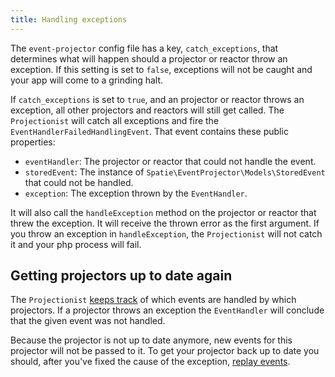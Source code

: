 ```yaml
---
title: Handling exceptions
---
```


The `event-projector` config file has a key, `catch_exceptions`, that determines what will happen should a projector or reactor throw an exception. If this setting is set to `false`, exceptions will not be caught and your app will come to a grinding halt.

If `catch_exceptions` is set to `true`, and an projector or reactor throws an exception, all other projectors and reactors will still get called. The `Projectionist` will catch all exceptions and fire the `EventHandlerFailedHandlingEvent`. That event contains these public properties:

- `eventHandler`: The projector or reactor that could not handle the event.
- `storedEvent`: The instance of `Spatie\EventProjector\Models\StoredEvent` that could not be handled.
- `exception`: The exception thrown by the `EventHandler`.

It will also call the `handleException` method on the projector or reactor that threw the exception. It will receive the thrown error as the first argument. If you throw an exception in `handleException`, the `Projectionist` will not catch it and your php process will fail.

## Getting projectors up to date again

The `Projectionist` [keeps track](https://docs.spatie.be/laravel-event-projector/v2/replaying-events/tracking-handled-events) of which events are handled by which projectors. If a projector throws an exception the `EventHandler` will conclude that the given event was not handled.

Because the projector is not up to date anymore, new events for this projector will not be passed to it. To get your projector back up to date you should, after you've fixed the cause of the exception, [replay events](https://docs.spatie.be/laravel-event-projector/v2/replaying-events/replaying-events).
